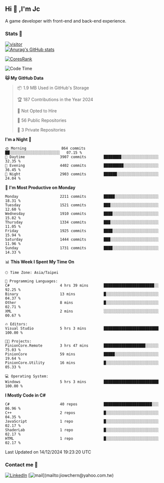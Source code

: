 ## Hi 👋 ,I'm Jc  

A game developer with front-end and back-end experience.  

### Stats  📝
[![visitor](https://visitor-badge.glitch.me/badge?page_id=jiowchern.jiowchern&style=flat-square&color=0088cc)](https://visitor-badge.glitch.me/badge?page_id=jiowchern.jiowchern&style=flat-square&color=0088cc)  
[![Anurag's GitHub stats](https://github-readme-stats.vercel.app/api?username=jiowchern&count_private=true&&show_icons=true)](https://github.com/anuraghazra/github-readme-stats)  
<!-- [![trophy](https://github-profile-trophy.vercel.app/?username=jiowchern)](https://github.com/ryo-ma/github-profile-trophy)   -->
[![CoresRank](https://cr-ss-service.azurewebsites.net/api/ScreenShot?widget=summary&username=jiowchern)](https://cr-ss-service.azurewebsites.net/api/ScreenShot?widget=summary&username=jiowchern)


<!--START_SECTION:waka-->
![Code Time](http://img.shields.io/badge/Code%20Time-1%2C343%20hrs%2035%20mins-blue)

**🐱 My GitHub Data** 

> 📦 1.9 MB Used in GitHub's Storage 
 > 
> 🏆 187 Contributions in the Year 2024
 > 
> 🚫 Not Opted to Hire
 > 
> 📜 56 Public Repositories 
 > 
> 🔑 3 Private Repositories 
 > 
**I'm a Night 🦉** 

```text
🌞 Morning                864 commits         ██░░░░░░░░░░░░░░░░░░░░░░░   07.15 % 
🌆 Daytime                3907 commits        ████████░░░░░░░░░░░░░░░░░   32.35 % 
🌃 Evening                4402 commits        █████████░░░░░░░░░░░░░░░░   36.45 % 
🌙 Night                  2903 commits        ██████░░░░░░░░░░░░░░░░░░░   24.04 % 
```
📅 **I'm Most Productive on Monday** 

```text
Monday                   2211 commits        █████░░░░░░░░░░░░░░░░░░░░   18.31 % 
Tuesday                  1521 commits        ███░░░░░░░░░░░░░░░░░░░░░░   12.60 % 
Wednesday                1910 commits        ████░░░░░░░░░░░░░░░░░░░░░   15.82 % 
Thursday                 1334 commits        ███░░░░░░░░░░░░░░░░░░░░░░   11.05 % 
Friday                   1925 commits        ████░░░░░░░░░░░░░░░░░░░░░   15.94 % 
Saturday                 1444 commits        ███░░░░░░░░░░░░░░░░░░░░░░   11.96 % 
Sunday                   1731 commits        ████░░░░░░░░░░░░░░░░░░░░░   14.33 % 
```


📊 **This Week I Spent My Time On** 

```text
🕑︎ Time Zone: Asia/Taipei

💬 Programming Languages: 
C#                       4 hrs 39 mins       ███████████████████████░░   92.25 % 
Binary                   13 mins             █░░░░░░░░░░░░░░░░░░░░░░░░   04.37 % 
Other                    8 mins              █░░░░░░░░░░░░░░░░░░░░░░░░   02.71 % 
XML                      2 mins              ░░░░░░░░░░░░░░░░░░░░░░░░░   00.67 % 

🔥 Editors: 
Visual Studio            5 hrs 3 mins        █████████████████████████   100.00 % 

🐱‍💻 Projects: 
PinionCore.Remote        3 hrs 47 mins       ███████████████████░░░░░░   75.03 % 
PinionCore               59 mins             █████░░░░░░░░░░░░░░░░░░░░   19.64 % 
PinionCore.Utility       16 mins             █░░░░░░░░░░░░░░░░░░░░░░░░   05.33 % 

💻 Operating System: 
Windows                  5 hrs 3 mins        █████████████████████████   100.00 % 
```

**I Mostly Code in C#** 

```text
C#                       40 repos            ██████████████████████░░░   86.96 % 
C++                      2 repos             █░░░░░░░░░░░░░░░░░░░░░░░░   04.35 % 
JavaScript               1 repo              █░░░░░░░░░░░░░░░░░░░░░░░░   02.17 % 
ShaderLab                1 repo              █░░░░░░░░░░░░░░░░░░░░░░░░   02.17 % 
HTML                     1 repo              █░░░░░░░░░░░░░░░░░░░░░░░░   02.17 % 
```




 Last Updated on 14/12/2024 19:23:20 UTC
<!--END_SECTION:waka-->



### Contact me 💬
[![LinkedIn](https://img.shields.io/badge/-JiowchernChen-0077B5?style==flat-square&logo=LinkedIn&logoColor=white)](https://www.linkedin.com/in/jiowchern-chen-4aaa90b7/) [![mail](https://img.shields.io/badge/-jiowchern%40yahoo.com.tw-blueviolet?style=flat-square&logo=yahoo!)](mailto:jiowchern@yahoo.com.tw)    

<!-- [![Linkedin Badge](https://img.shields.io/badge/-LinkedIn-blue?style=flat-square&logo=Linkedin&logoColor=white&link=https://www.linkedin.com/in/jiowchern-chen-4aaa90b7/)](https://www.linkedin.com/in/jiowchern-chen-4aaa90b7/) -->


<!--
**jiowchern/jiowchern** is a ✨ _special_ ✨ repository because its `README.md` (this file) appears on your GitHub profile.

Here are some ideas to get you started:

- 🔭 I’m currently working on ...
- 🌱 I’m currently learning ...
- 👯 I’m looking to collaborate on ...
- 🤔 I’m looking for help with ...
- 💬 Ask me about ...
- 📫 How to reach me: ...
- 😄 Pronouns: ...
- ⚡ Fun fact: ...
-->
